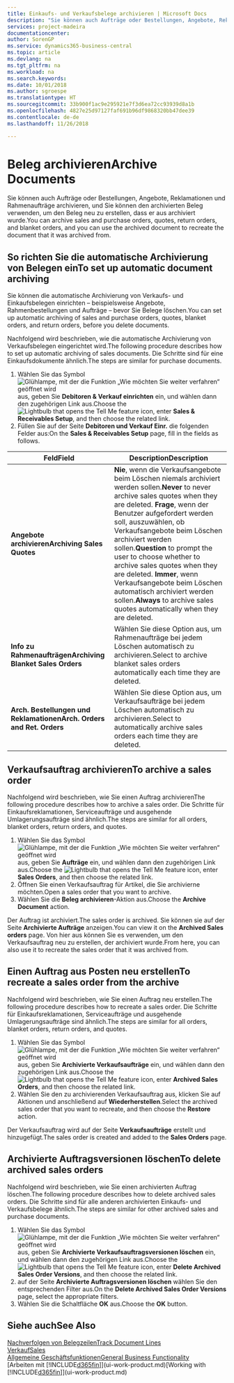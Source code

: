 ```yaml
---
title: Einkaufs- und Verkaufsbelege archivieren | Microsoft Docs
description: "Sie können auch Aufträge oder Bestellungen, Angebote, Reklamationen und Rahmenaufträge archivieren, und Sie können den archivierten Beleg verwenden, um den Beleg neu zu erstellen, dass er aus archiviert wurde."
services: project-madeira
documentationcenter: 
author: SorenGP
ms.service: dynamics365-business-central
ms.topic: article
ms.devlang: na
ms.tgt_pltfrm: na
ms.workload: na
ms.search.keywords: 
ms.date: 10/01/2018
ms.author: sgroespe
ms.translationtype: HT
ms.sourcegitcommit: 33b900f1ac9e295921e7f3d6ea72cc93939d8a1b
ms.openlocfilehash: 4827e25d97127faf691b96df9868320bb47dee39
ms.contentlocale: de-de
ms.lasthandoff: 11/26/2018

---
```

# <a name="archive-documents"></a><span data-ttu-id="7bec1-103">Beleg archivieren</span><span class="sxs-lookup"><span data-stu-id="7bec1-103">Archive Documents</span></span>
<span data-ttu-id="7bec1-104">Sie können auch Aufträge oder Bestellungen, Angebote, Reklamationen und Rahmenaufträge archivieren, und Sie können den archivierten Beleg verwenden, um den Beleg neu zu erstellen, dass er aus archiviert wurde.</span><span class="sxs-lookup"><span data-stu-id="7bec1-104">You can archive sales and purchase orders, quotes, return orders, and blanket orders, and you can use the archived document to recreate the document that it was archived from.</span></span>

## <a name="to-set-up-automatic-document-archiving"></a><span data-ttu-id="7bec1-105">So richten Sie die automatische Archivierung von Belegen ein</span><span class="sxs-lookup"><span data-stu-id="7bec1-105">To set up automatic document archiving</span></span>  
<span data-ttu-id="7bec1-106">Sie können die automatische Archivierung von Verkaufs- und Einkaufsbelegen einrichten – beispielsweise Angebote, Rahmenbestellungen und Aufträge – bevor Sie Belege löschen.</span><span class="sxs-lookup"><span data-stu-id="7bec1-106">You can set up automatic archiving of sales and purchase orders, quotes, blanket orders, and return orders, before you delete documents.</span></span>

<span data-ttu-id="7bec1-107">Nachfolgend wird beschrieben, wie die automatische Archivierung von Verkaufsbelegen eingerichtet wird.</span><span class="sxs-lookup"><span data-stu-id="7bec1-107">The following procedure describes how to set up automatic archiving of sales documents.</span></span> <span data-ttu-id="7bec1-108">Die Schritte sind für eine Einkaufsdokumente ähnlich.</span><span class="sxs-lookup"><span data-stu-id="7bec1-108">The steps are similar for purchase documents.</span></span>
1.  <span data-ttu-id="7bec1-109">Wählen Sie das Symbol ![Glühlampe, mit der die Funktion „Wie möchten Sie weiter verfahren“ geöffnet wird](media/ui-search/search_small.png "Wie möchten Sie weiter verfahren?") aus, geben Sie **Debitoren & Verkauf einrichten** ein, und wählen dann den zugehörigen Link aus.</span><span class="sxs-lookup"><span data-stu-id="7bec1-109">Choose the ![Lightbulb that opens the Tell Me feature](media/ui-search/search_small.png "Tell me what you want to do") icon, enter **Sales & Receivables Setup**, and then choose the related link.</span></span>
2. <span data-ttu-id="7bec1-110">Füllen Sie auf der Seite **Debitoren und Verkauf Einr.** die folgenden Felder aus:</span><span class="sxs-lookup"><span data-stu-id="7bec1-110">On the **Sales & Receivables Setup** page, fill in the fields as follows.</span></span>

|<span data-ttu-id="7bec1-111">Feld</span><span class="sxs-lookup"><span data-stu-id="7bec1-111">Field</span></span>|<span data-ttu-id="7bec1-112">Description</span><span class="sxs-lookup"><span data-stu-id="7bec1-112">Description</span></span>|
|-----|-----------|
|<span data-ttu-id="7bec1-113">**Angebote archivieren**</span><span class="sxs-lookup"><span data-stu-id="7bec1-113">**Archiving Sales Quotes**</span></span>|<span data-ttu-id="7bec1-114">**Nie**, wenn die Verkaufsangebote beim Löschen niemals archiviert werden sollen.</span><span class="sxs-lookup"><span data-stu-id="7bec1-114">**Never** to never archive sales quotes when they are deleted.</span></span> <span data-ttu-id="7bec1-115">**Frage**, wenn der Benutzer aufgefordert werden soll, auszuwählen, ob Verkaufsangebote beim Löschen archiviert werden sollen.</span><span class="sxs-lookup"><span data-stu-id="7bec1-115">**Question** to prompt the user to choose whether to archive sales quotes when they are deleted.</span></span> <span data-ttu-id="7bec1-116">**Immer**, wenn Verkaufsangebote beim Löschen automatisch archiviert werden sollen.</span><span class="sxs-lookup"><span data-stu-id="7bec1-116">**Always** to archive sales quotes automatically when they are deleted.</span></span>|
|<span data-ttu-id="7bec1-117">**Info zu Rahmenaufträgen**</span><span class="sxs-lookup"><span data-stu-id="7bec1-117">**Archiving Blanket Sales Orders**</span></span>|<span data-ttu-id="7bec1-118">Wählen Sie diese Option aus, um Rahmenaufträge bei jedem Löschen automatisch zu archivieren.</span><span class="sxs-lookup"><span data-stu-id="7bec1-118">Select to archive blanket sales orders automatically each time they are deleted.</span></span>|
|<span data-ttu-id="7bec1-119">**Arch. Bestellungen und Reklamationen**</span><span class="sxs-lookup"><span data-stu-id="7bec1-119">**Arch. Orders and Ret. Orders**</span></span>|<span data-ttu-id="7bec1-120">Wählen Sie diese Option aus, um Verkaufsaufträge bei jedem Löschen automatisch zu archivieren.</span><span class="sxs-lookup"><span data-stu-id="7bec1-120">Select to automatically archive sales orders each time they are deleted.</span></span>|

## <a name="to-archive-a-sales-order"></a><span data-ttu-id="7bec1-121">Verkaufsauftrag archivieren</span><span class="sxs-lookup"><span data-stu-id="7bec1-121">To archive a sales order</span></span>
<span data-ttu-id="7bec1-122">Nachfolgend wird beschrieben, wie Sie einen Auftrag archivieren</span><span class="sxs-lookup"><span data-stu-id="7bec1-122">The following procedure describes how to archive a sales order.</span></span> <span data-ttu-id="7bec1-123">Die Schritte für Einkaufsreklamationen, Serviceaufträge und ausgehende Umlagerungsaufträge sind ähnlich.</span><span class="sxs-lookup"><span data-stu-id="7bec1-123">The steps are similar for all orders, blanket orders, return orders, and quotes.</span></span>

1.  <span data-ttu-id="7bec1-124">Wählen Sie das Symbol ![Glühlampe, mit der die Funktion „Wie möchten Sie weiter verfahren“ geöffnet wird](media/ui-search/search_small.png "Wie möchten Sie weiter verfahren?") aus, geben Sie **Aufträge** ein, und wählen dann den zugehörigen Link aus.</span><span class="sxs-lookup"><span data-stu-id="7bec1-124">Choose the ![Lightbulb that opens the Tell Me feature](media/ui-search/search_small.png "Tell me what you want to do") icon, enter **Sales Orders**, and then choose the related link.</span></span>  
2.  <span data-ttu-id="7bec1-125">Öffnen Sie einen Verkaufsauftrag für Artikel, die Sie archivierne möchten.</span><span class="sxs-lookup"><span data-stu-id="7bec1-125">Open a sales order that you want to archive.</span></span>  
3.  <span data-ttu-id="7bec1-126">Wählen Sie die **Beleg archivieren**-Aktion aus.</span><span class="sxs-lookup"><span data-stu-id="7bec1-126">Choose the **Archive Document** action.</span></span>

<span data-ttu-id="7bec1-127">Der Auftrag ist archiviert.</span><span class="sxs-lookup"><span data-stu-id="7bec1-127">The sales order is archived.</span></span> <span data-ttu-id="7bec1-128">Sie können sie auf der Seite **Archivierte Aufträge** anzeigen.</span><span class="sxs-lookup"><span data-stu-id="7bec1-128">You can view it on the **Archived Sales orders** page.</span></span> <span data-ttu-id="7bec1-129">Von hier aus können Sie es verwenden, um den Verkaufsauftrag neu zu erstellen, der archiviert wurde.</span><span class="sxs-lookup"><span data-stu-id="7bec1-129">From here, you can also use it to recreate the sales order that it was archived from.</span></span>

## <a name="to-recreate-a-sales-order-from-the-archive"></a><span data-ttu-id="7bec1-130">Einen Auftrag aus Posten neu erstellen</span><span class="sxs-lookup"><span data-stu-id="7bec1-130">To recreate a sales order from the archive</span></span>
<span data-ttu-id="7bec1-131">Nachfolgend wird beschrieben, wie Sie einen Auftrag neu erstellen.</span><span class="sxs-lookup"><span data-stu-id="7bec1-131">The following procedure describes how to recreate a sales order.</span></span> <span data-ttu-id="7bec1-132">Die Schritte für Einkaufsreklamationen, Serviceaufträge und ausgehende Umlagerungsaufträge sind ähnlich.</span><span class="sxs-lookup"><span data-stu-id="7bec1-132">The steps are similar for all orders, blanket orders, return orders, and quotes.</span></span>

1.  <span data-ttu-id="7bec1-133">Wählen Sie das Symbol ![Glühlampe, mit der die Funktion „Wie möchten Sie weiter verfahren“ geöffnet wird](media/ui-search/search_small.png "Wie möchten Sie weiter verfahren?") aus, geben Sie **Archivierte Verkaufsaufträge** ein, und wählen dann den zugehörigen Link aus.</span><span class="sxs-lookup"><span data-stu-id="7bec1-133">Choose the ![Lightbulb that opens the Tell Me feature](media/ui-search/search_small.png "Tell me what you want to do") icon, enter **Archived Sales Orders**, and then choose the related link.</span></span>
2.  <span data-ttu-id="7bec1-134">Wählen Sie den zu archivierenden Verkaufsauftrag aus, klicken Sie auf Aktionen und anschließend auf **Wiederherstellen**.</span><span class="sxs-lookup"><span data-stu-id="7bec1-134">Select the archived sales order that you want to recreate, and then choose the **Restore** action.</span></span>  

<span data-ttu-id="7bec1-135">Der Verkaufsauftrag wird auf der Seite **Verkaufsaufträge** erstellt und hinzugefügt.</span><span class="sxs-lookup"><span data-stu-id="7bec1-135">The sales order is created and added to the **Sales Orders** page.</span></span>

## <a name="to-delete-archived-sales-orders"></a><span data-ttu-id="7bec1-136">Archivierte Auftragsversionen löschen</span><span class="sxs-lookup"><span data-stu-id="7bec1-136">To delete archived sales orders</span></span>
<span data-ttu-id="7bec1-137">Nachfolgend wird beschrieben, wie Sie einen archivierten Auftrag löschen.</span><span class="sxs-lookup"><span data-stu-id="7bec1-137">The following procedure describes how to delete archived sales orders.</span></span> <span data-ttu-id="7bec1-138">Die Schritte sind für alle anderen archivierten Einkaufs- und Verkaufsbelege ähnlich.</span><span class="sxs-lookup"><span data-stu-id="7bec1-138">The steps are similar for other archived sales and purchase documents.</span></span>

1.  <span data-ttu-id="7bec1-139">Wählen Sie das Symbol ![Glühlampe, mit der die Funktion „Wie möchten Sie weiter verfahren“ geöffnet wird](media/ui-search/search_small.png "Wie möchten Sie weiter verfahren?") aus, geben Sie **Archivierte Verkaufsauftragsversionen löschen** ein, und wählen dann den zugehörigen Link aus.</span><span class="sxs-lookup"><span data-stu-id="7bec1-139">Choose the ![Lightbulb that opens the Tell Me feature](media/ui-search/search_small.png "Tell me what you want to do") icon, enter **Delete Archived Sales Order Versions**, and then choose the related link.</span></span>  
2.  <span data-ttu-id="7bec1-140">auf der Seite **Archivierte Auftragsversionen löschen** wählen Sie den entsprechenden Filter aus.</span><span class="sxs-lookup"><span data-stu-id="7bec1-140">On the **Delete Archived Sales Order Versions** page, select the appropriate filters.</span></span>  
3.  <span data-ttu-id="7bec1-141">Wählen Sie die Schaltfläche **OK** aus.</span><span class="sxs-lookup"><span data-stu-id="7bec1-141">Choose the **OK** button.</span></span>

## <a name="see-also"></a><span data-ttu-id="7bec1-142">Siehe auch</span><span class="sxs-lookup"><span data-stu-id="7bec1-142">See Also</span></span>
[<span data-ttu-id="7bec1-143">Nachverfolgen von Belegzeilen</span><span class="sxs-lookup"><span data-stu-id="7bec1-143">Track Document Lines</span></span>](across-how-to-track-document-lines.md)  
[<span data-ttu-id="7bec1-144">Verkauf</span><span class="sxs-lookup"><span data-stu-id="7bec1-144">Sales</span></span>](sales-manage-sales.md)  
[<span data-ttu-id="7bec1-145">Allgemeine Geschäftsfunktionen</span><span class="sxs-lookup"><span data-stu-id="7bec1-145">General Business Functionality</span></span>](ui-across-business-areas.md)  
<span data-ttu-id="7bec1-146">[Arbeiten mit [!INCLUDE[d365fin](includes/d365fin_md.md)]](ui-work-product.md)</span><span class="sxs-lookup"><span data-stu-id="7bec1-146">[Working with [!INCLUDE[d365fin](includes/d365fin_md.md)]](ui-work-product.md)</span></span>

